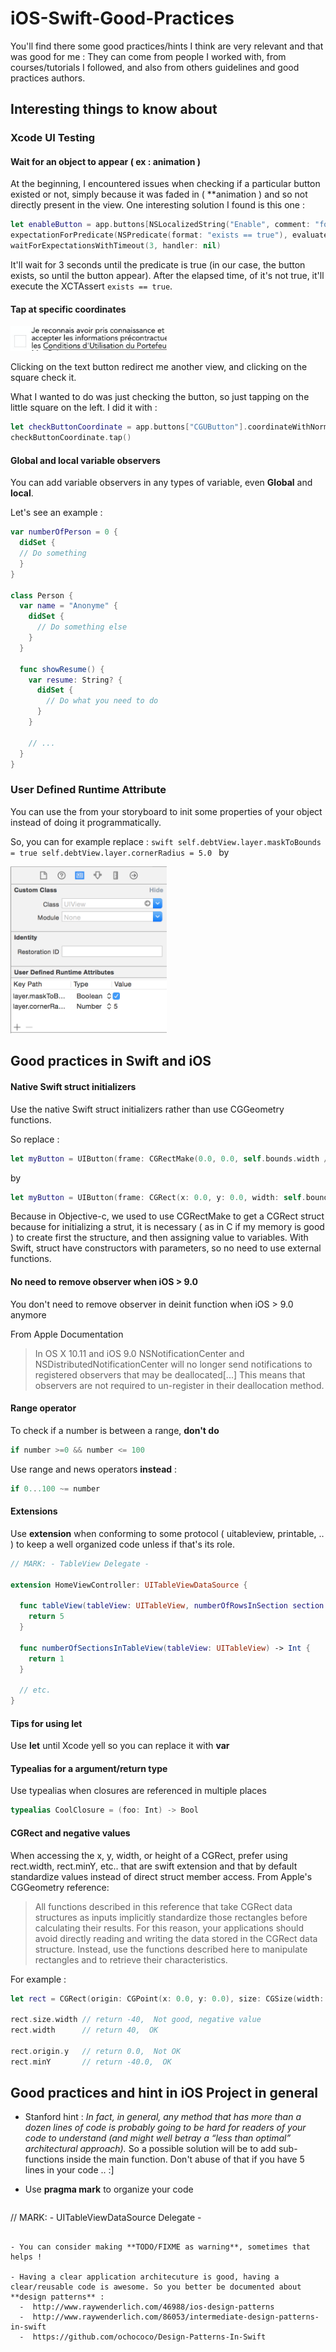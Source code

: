 # iOS-Swift-Good-Practices

You'll find there some good practices/hints I think are very relevant and that was good for me : They can come from people I worked with, from courses/tutorials I followed, and also from others guidelines and good practices authors.

## Interesting things to know about

### Xcode UI Testing
 
#### Wait for an object to appear ( ex : animation )

  At the beginning, I encountered issues when checking if a particular button existed or not,
  simply because it was faded in ( **animation ) and so not directly present in the view.
  One interesting solution I found is this one :

  ```swift
  let enableButton = app.buttons[NSLocalizedString("Enable", comment: "foo")]
  expectationForPredicate(NSPredicate(format: "exists == true"), evaluatedWithObject: enableButton, handler: nil)
  waitForExpectationsWithTimeout(3, handler: nil)
  ```

  It'll wait for 3 seconds until the predicate is true (in our case, the button exists, so until the button appear).
  After the elapsed time, of it's not true, it'll execute the XCTAssert `exists == true`.

#### Tap at specific coordinates

   <img src="./assets/uitest-coordinates.png" alt="Runtime Attribute Storyboard" width="250"/>

   Clicking on the text button redirect me another view, and clicking on the square check it.
   
   What I wanted to do was just checking the button, so just tapping on the little square on the left. I did it with :

   ```swift
 let checkButtonCoordinate = app.buttons["CGUButton"].coordinateWithNormalizedOffset(CGVector(dx: 0, dy: 0))
 checkButtonCoordinate.tap()
  ```

#### Global and local variable observers
You can add variable observers in any types of variable, even __Global__ and __local__.
   
   Let's see an example :

  ```swift
  var numberOfPerson = 0 {
    didSet {
    // Do something
    }
  }

  class Person {
    var name = "Anonyme" {
      didSet {
        // Do something else
      }
    }

    func showResume() {
      var resume: String? {
        didSet {
          // Do what you need to do
        }
      }

      // ...
    }
  }
  ```

### User Defined Runtime Attribute
  You can use the from your storyboard to init some properties of your object instead of doing it programmatically.

   So, you can for example replace :
    ```swift
    self.debtView.layer.maskToBounds = true
    self.debtView.layer.cornerRadius = 5.0
    ```
    by

   <img src="./assets/runtimeAttributeStoryboard.png" alt="Runtime Attribute Storyboard" width="250"/>


## Good practices in Swift and iOS

#### Native Swift struct initializers
Use the native Swift struct initializers rather than use CGGeometry functions.

   So replace :
   ```swift
  let myButton = UIButton(frame: CGRectMake(0.0, 0.0, self.bounds.width / 2, self.bounds.height))
  ```
  by
  ```swift
  let myButton = UIButton(frame: CGRect(x: 0.0, y: 0.0, width: self.bounds.width / 2, height: self.bounds.height))
  ```

  Because in Objective-c, we used to use CGRectMake to get a CGRect struct because for   initializing a strut, it is necessary ( as in C if my memory is good ) to create first the structure, and then assigning value to variables.
  With Swift, struct have constructors with parameters, so no need to use external functions.

#### No need to remove observer when iOS > 9.0
You don't need to remove observer in deinit function when iOS > 9.0 anymore

   From Apple Documentation
 > In OS X 10.11 and iOS 9.0 NSNotificationCenter and NSDistributedNotificationCenter will no longer send notifications to registered observers that may be deallocated[...] This means that observers are not required to un-register in their deallocation method.

#### Range operator
To check if a number is between a range, **don't do**
 ```swift
if number >=0 && number <= 100
```
 Use range and news operators **instead** :
 ```swift
 if 0...100 ~= number
 ```

#### Extensions
Use **extension** when conforming to some protocol ( uitableview, printable, .. ) to keep a well organized code unless if that's its role.

  ```swift
  // MARK: - TableView Delegate -

  extension HomeViewController: UITableViewDataSource {

    func tableView(tableView: UITableView, numberOfRowsInSection section: Int) -> Int {
      return 5
    }

    func numberOfSectionsInTableView(tableView: UITableView) -> Int {
      return 1
    }

    // etc.
  }
  ```  

#### Tips for using let
Use **let** until Xcode yell so you can replace it with **var**

#### Typealias for a argument/return type
Use typealias when closures are referenced in multiple places
 ```swift
 typealias CoolClosure = (foo: Int) -> Bool
 ```

#### CGRect and negative values
When accessing the x, y, width, or height of a CGRect, prefer using rect.width, rect.minY, etc.. that are swift extension and that by default standardize values instead of direct struct member access.
From Apple's CGGeometry reference:
>All functions described in this reference that take CGRect data structures as inputs implicitly standardize those rectangles before calculating their results. For this reason, your applications should avoid directly reading and writing the data stored in the CGRect data structure. Instead, use the functions described here to manipulate rectangles and to retrieve their characteristics.

  For example :

  ```swift
 let rect = CGRect(origin: CGPoint(x: 0.0, y: 0.0), size: CGSize(width: -40.0, height: -40.0))

 rect.size.width // return -40,  Not good, negative value
 rect.width      // return 40,  OK

 rect.origin.y   // return 0.0,  Not OK
 rect.minY       // return -40.0,  OK
  ```

## Good practices and hint in iOS Project in general

- Stanford hint : *In fact, in general, any method that has more than a dozen lines of code is probably going to be hard for readers of your code to understand (and might well betray a “less than optimal” architectural approach).*  So a possible solution will be to add sub-functions inside the main function. Don't abuse of that if you have 5 lines in your code .. :]

- Use **pragma mark** to organize your code
   ```swift
// MARK: - UITableViewDataSource Delegate -
```

- You can consider making **TODO/FIXME as warning**, sometimes that helps !

- Having a clear application architecuture is good, having a clear/reusable code is awesome. So you better be documented about **design patterns** :
  -  http://www.raywenderlich.com/46988/ios-design-patterns
  -  http://www.raywenderlich.com/86053/intermediate-design-patterns-in-swift
  -  https://github.com/ochococo/Design-Patterns-In-Swift
